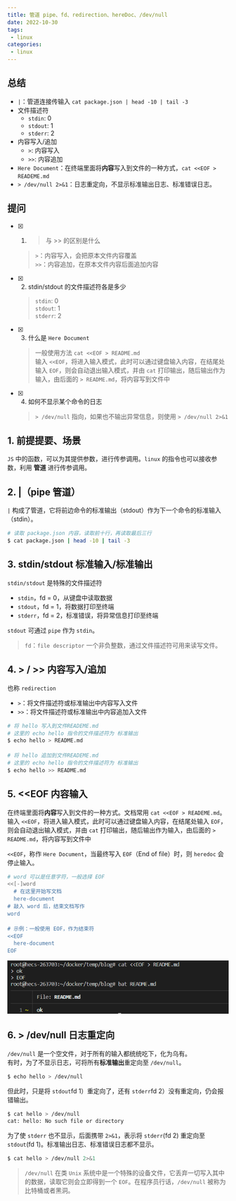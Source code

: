 ```yaml
---
title: 管道 pipe、fd、redirection、hereDoc、/dev/null
date: 2022-10-30
tags:
 - linux
categories: 
 - linux
---
```



## 总结
- `|`：管道连接传输入 `cat package.json | head -10 | tail -3`
- 文件描述符
  - `stdin`: 0     
  - `stdout`: 1     
  - `stderr`: 2
- 内容写入/追加
  - `>`: 内容写入
  - `>>`: 内容追加
- `Here Document`：在终端里面将**内容**写入到文件的一种方式，`cat <<EOF > READEME.md`
- `> /dev/null 2>&1`：日志重定向，不显示标准输出日志、标准错误日志。


## 提问
- [x] 1. > 与 >> 的区别是什么
  > `>`：内容写入，会把原本文件内容覆盖  
  `>>`：内容追加，在原本文件内容后面追加内容

- [x] 2. stdin/stdout 的文件描述符各是多少
  > `stdin`: 0     
  `stdout`: 1     
  `stderr`: 2

- [x] 3. 什么是 `Here Document`
  > 一般使用方法 `cat <<EOF > README.md`      
  输入 `<<EOF`，将进入输入模式，此时可以通过键盘输入内容，在结尾处输入 `EOF`，则会自动退出输入模式，并由 `cat` 打印输出，随后输出作为输入，由后面的 `> README.md`，将内容写到文件中
- [x] 4. 如何不显示某个命令的日志
  > `> /dev/null` 指向，如果也不输出异常信息，则使用 `> /dev/null 2>&1`



<!-- ## 疑问
- [ ] 1. -->




## 1. 前提提要、场景
`JS` 中的函数，可以为其提供参数，进行传参调用。`linux` 的指令也可以接收参数，利用 **管道** 进行传参调用。




## 2. |（pipe 管道）
`|` 构成了管道，它将前边命令的标准输出（stdout）作为下一个命令的标准输入（stdin）。
```bash
# 读取 package.json 内容，读取前十行，再读取最后三行
$ cat package.json | head -10 | tail -3
```



## 3. stdin/stdout 标准输入/标准输出
`stdin/stdout` 是特殊的文件描述符
- `stdin`，fd = 0，从键盘中读取数据
- `stdout`，fd = 1，将数据打印至终端
- `stderr`，fd = 2，标准错误，将异常信息打印至终端
  
`stdout` 可通过 `pipe` 作为 `stdin`。

> `fd`：`file descriptor` 一个非负整数，通过文件描述符可用来读写文件。



## 4. > / >> 内容写入/追加
也称 `redirection`
- `>`：将文件描述符或标准输出中内容写入文件
- `>>`：将文件描述符或标准输出中内容追加入文件

```bash
# 将 hello 写入到文件READEME.md
# 这里的 echo hello 指令的文件描述符为 标准输出
$ echo hello > README.md

# 将 hello 追加到文件READEME.md
# 这里的 echo hello 指令的文件描述符为 标准输出
$ echo hello >> README.md
```


## 5. <<EOF 内容输入
在终端里面将**内容**写入到文件的一种方式。文档常用 `cat <<EOF > READEME.md`。     
输入 `<<EOF`，将进入输入模式，此时可以通过键盘输入内容，在结尾处输入 `EOF`，则会自动退出输入模式，并由 `cat` 打印输出，随后输出作为输入，由后面的 `> README.md`，将内容写到文件中

`<<EOF`，称作 `Here Document`，当最终写入 `EOF`（End of file）时，则 `heredoc` 会停止输入。

```bash
# word 可以是任意字符，一般选择 EOF
<<[-]word
  # 在这里开始写文档
  here-document
# 敲入 word 后，结束文档写作
word

# 示例：一般使用 EOF，作为结束符
<<EOF
  here-document
EOF
```
![](./08/1.png)



## 6. > /dev/null 日志重定向
`/dev/null` 是一个空文件，对于所有的输入都统统吃下，化为乌有。     
有时，为了不显示日志，可将所有**标准输出**重定向至 `/dev/null`。
```bash
$ echo hello > /dev/null
```

但此时，只是将 `stdout`fd 1）重定向了，还有 `stderr`fd 2）没有重定向，仍会报错输出。
```bash
$ cat hello > /dev/null
cat: hello: No such file or directory
```     
为了使 `stderr` 也不显示，后面携带 `2>&1`，表示将 `stderr`(fd 2) 重定向至 `stdout`(fd 1)。标准输出日志、标准错误日志都不显示。
```bash
$ cat hello > /dev/null 2>&1
```   
> `/dev/null` 在类 `Unix` 系统中是一个特殊的设备文件，它丢弃一切写入其中的数据，读取它则会立即得到一个 `EOF`。在程序员行话，`/dev/null` 被称为比特桶或者黑洞。

